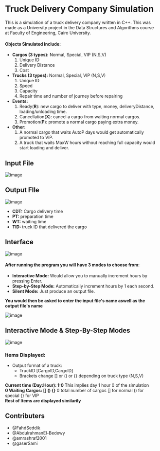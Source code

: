 # Truck Delivery Company Simulation

This is a simulation of a truck delivery company written in C++. This was made as a University project in the Data Structures and Algorithms course at Faculty of Engineering, Cairo University.
#### Objects Simulated include: 
* **Cargos (3 types):** Normal, Special, VIP (N,S,V)
    1. Unique ID
    2. Delivery Distance
    3. Cost
* **Trucks (3 types):** Normal, Special, VIP (N,S,V)
    1. Unique ID
    2. Speed
    3. Capacity
    4. Repair time and number of journey before repairing
* **Events:**
    1. Ready(**R**): new cargo to deliver with type, money, deliveryDistance, loading/unloading time.
    2. Cancellation(**X**): cancel a cargo from waiting normal cargos.
    3. Promotion(**P**): promote a normal cargo paying extra money.
* **Other:**
    1. A normal cargo that waits AutoP days would get automatically promoted to VIP.
    2. A truck that waits MaxW hours without reaching full capacity would start loading and deliver.

## Input File

![image](https://user-images.githubusercontent.com/62207434/174483550-02b972bd-8262-4db4-9667-56eba157a85c.png)

## Output FIle  

![image](https://user-images.githubusercontent.com/62207434/174484238-55b510d9-3a78-4948-96e9-98d6c605afb6.png)
- **CDT:** Cargo delivery time  
- **PT:** preparation time  
- **WT:** waiting time
- **TID:** truck ID that delivered the cargo
## Interface

![image](https://user-images.githubusercontent.com/62207434/174482334-465ad491-ee5a-4c46-8d1a-9e45cc22461d.png)
  
   
#### After running the program you will have 3 modes to choose from:
* **Interactive Mode:** Would allow you to manually increment hours by pressing Enter.
* **Step-by-Step Mode:** Automatically increment hours by 1 each second.
* **Silent Mode:** Just produce an output file.  
  
  
**You would then be asked to enter the input file's name aswell as the output file's name**  

![image](https://user-images.githubusercontent.com/62207434/174482719-714a058f-c7be-4701-9cd1-adda5155255a.png)
  


## Interactive Mode & Step-By-Step Modes

![image](https://user-images.githubusercontent.com/62207434/174482833-8945ef46-7a7f-4411-a97c-0eda1484f5c6.png)

### Items Displayed:
- Output format of a truck:  
    * TruckID [CargoID,CargoID]
    * Brackets change [] or () or {} depending on truck type (N,S,V)
    
**Current time (Day:Hour): 1:0** This implies day 1 hour 0 of the simulation  
**0 Waiting Cargos: [] () {}** 0 total number of cargos [] for normal () for special {} for VIP  
**Rest of Items are displayed similarily**

## Contributers
- @FahdSeddik
- @AbdulrahmanEl-Bedewy
- @amrashraf2001
- @gaserSami

